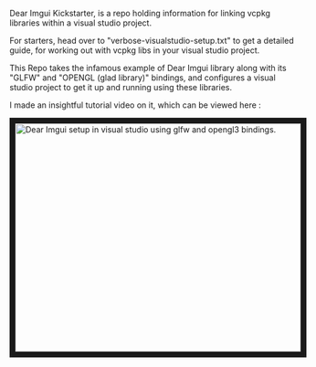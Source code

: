 
Dear Imgui Kickstarter, is a repo holding information for linking vcpkg libraries within a visual studio project.

For starters, head over to "verbose-visualstudio-setup.txt"
to get a detailed guide, for working out with vcpkg libs in your visual studio project.

This Repo takes the infamous example of Dear Imgui library along with its "GLFW" and "OPENGL (glad library)" bindings, and configures a visual studio project to get it up and running using these libraries.

I made an insightful tutorial video on it, which can be viewed here : 



<a href="http://www.youtube.com/watch?feature=player_embedded&v=T4IFzJPkfMg" target="_blank">
<img src="http://img.youtube.com/vi/T4IFzJPkfMg/0.jpg" alt="Dear Imgui setup in visual studio using glfw and opengl3 bindings." width="500" height="400" border="10" /></a>
